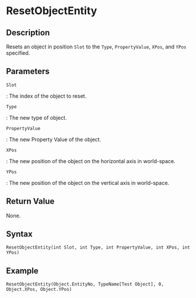 # ResetObjectEntity

## Description
Resets an object in position `Slot` to the `Type`, `PropertyValue`, `XPos`, and `YPos` specified.

## Parameters
`Slot`

:   The index of the object to reset.

`Type`

:   The new type of object.

`PropertyValue`

:   The new Property Value of the object.

`XPos`

:   The new position of the object on the horizontal axis in world-space.

`YPos`

:   The new position of the object on the vertical axis in world-space.

## Return Value
None.

## Syntax
```
ResetObjectEntity(int Slot, int Type, int PropertyValue, int XPos, int YPos)
```

## Example
```
ResetObjectEntity(Object.EntityNo, TypeName[Test Object], 0, Object.XPos, Object.YPos)
```